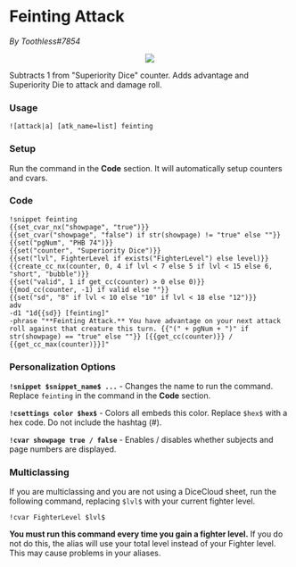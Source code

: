 # Feinting Attack
*By Toothless#7854*

<p align="center">
  <img src="https://i.imgur.com/ABloj1w.png"/>
</p>

Subtracts 1 from "Superiority Dice" counter. Adds advantage and Superiority Die to attack and damage roll.

### Usage

``![attack|a] [atk_name=list] feinting``

### Setup
Run the command in the **Code** section. It will automatically setup counters and cvars.

### Code
```GN
!snippet feinting
{{set_cvar_nx("showpage", "true")}}
{{set_cvar("showpage", "false") if str(showpage) != "true" else ""}}
{{set("pgNum", "PHB 74")}}
{{set("counter", "Superiority Dice")}}
{{set("lvl", FighterLevel if exists("FighterLevel") else level)}}
{{create_cc_nx(counter, 0, 4 if lvl < 7 else 5 if lvl < 15 else 6, "short", "bubble")}}
{{set("valid", 1 if get_cc(counter) > 0 else 0)}}
{{mod_cc(counter, -1) if valid else ""}}
{{set("sd", "8" if lvl < 10 else "10" if lvl < 18 else "12")}}
adv
-d1 "1d{{sd}} [feinting]"
-phrase "**Feinting Attack.** You have advantage on your next attack roll against that creature this turn. {{"(" + pgNum + ")" if str(showpage) == "true" else ""}} [{{get_cc(counter)}} / {{get_cc_max(counter)}}]"
```

### Personalization Options

**``!snippet $snippet_name$ ...``** - Changes the name to run the command. Replace ``feinting`` in the command in the **Code** section.

**``!csettings color $hex$``** - Colors all embeds this color. Replace ``$hex$`` with a hex code. Do not include the hashtag (#).

**``!cvar showpage true / false``** - Enables / disables whether subjects and page numbers are displayed.

### Multiclassing

If you are multiclassing and you are not using a DiceCloud sheet, run the following command, replacing ``$lvl$`` with your current fighter level.

```GN
!cvar FighterLevel $lvl$
```

**You must run this command every time you gain a fighter level.** If you do not do this, the alias will use your total level instead of your Fighter level. This may cause problems in your aliases.
